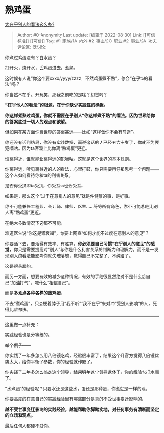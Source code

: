 # 熟鸡蛋
[太在乎别人的看法这么办?](https://www.zhihu.com/question/546608705/answer/2651304969)

> Author: #0-Anonymity
> Last update: [编辑于 2022-08-30]
> Link: [[可信标准]] [[可信]]
> Tag: #1-家族/1A-内外 #2-事业/2C-职业 #2-事业/2A-功夫
> 评论区:
> 泛讨论:

你煮过鸡蛋没有？白水蛋？

打开火，烧开水，丢鸡蛋进去，煮熟。

这时候有人说“你这个要xxxx/yyyy/zzzz，不然鸡蛋煮不熟”，你会“在乎ta的看法”吗？

你当然不在乎。开玩笑，那我之前吃的是啥？幻觉吗？

**“在乎他人的看法”的根源，在于你缺少实践性的确据。**

**你这样煮熟过鸡蛋，你就不需要在乎别人“你这样煮不熟”的看法。因为世界给你的答案胜过一切人的观点和欲望。**

但如果在某方面你离世界的答案甚远——比如“这样做你不会有前途”。

你还没有活到结局，你没有实践数据，而说这话的人已经五六十岁了，你就不免要犯嘀咕。因为ta客观上比你离“熟鸡蛋”更近。

谁离得近，谁就能让离得远的犯嘀咕。这就是这个世界的基本规则。

你离得远，听见离得近的人的看法，心里打鼓，你只需要再仔细思考一个问题——这个人如何看待你和ta的利害关系。

是否你受损即ta受损，你受益ta也会受益。

如果是，那么这个“过于在意别人的意见”就是件健康的事，是好事。

你不可能兼任工程师、会计师、律师、医生……等等所有角色，你不可能总是比别人离“熟鸡蛋”更近。

在绝大多数情况下这都不可能。

难道医生说“你这是肾衰竭”，你要上网查“如何才能不过度在意别人的意见”？

你要活下去，要活得有效率、有胜算，**你必须要自己习惯“在乎别人的意见”的感觉**，你只是需要提高对“别人”与你是什么利害关系的判断力和理解力，而不是一发现别人的看法能影响你就失魂落魄，觉得自己不完整了、不纯洁了。

这是很愚蠢的。

而另一方面，想要有效的减少这种情况，有效的手段很显然绝对不是什么给自己“加油打气”，喊什么“相信自己”。

而是**多煮点各种各样的熟鸡蛋**。

不去“煮鸡蛋”，只会梗着脖子用“我不听”“我不在乎”来对冲“受别人影响”的人，死得比谁都快。

---

这里做一点补充：

实践经验也是分等级的。

举个例子——

你实践了一年多怎么用八倍镜吃鸡，经验很丰富了，结果这个月官方觉得八倍镜优势太大，给你平衡了参数，你的经验就作废了。

你实践了三年多怎么搞定这个领导，结果明年这个领导退休了，你的经验也打水漂了。

“水煮蛋”的经验呢？只要水还是这些水，蛋还是那种蛋，你煮就是一样的煮。

你要高度的在意自己的实践经验里有哪些部分是真的不受世事变迁影响的。

**越不受世事变迁影响的实践经验，越能帮助你脚踏实地，对任何事务有清晰而坚定的立场和观点。**

最后任何人都硬不过你。

